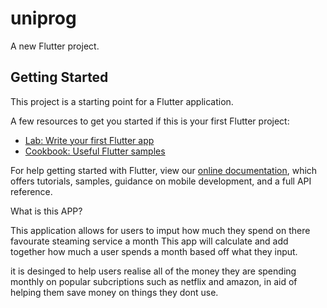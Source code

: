 # uniprog

A new Flutter project.

## Getting Started

This project is a starting point for a Flutter application.

A few resources to get you started if this is your first Flutter project:

- [Lab: Write your first Flutter app](https://flutter.dev/docs/get-started/codelab)
- [Cookbook: Useful Flutter samples](https://flutter.dev/docs/cookbook)

For help getting started with Flutter, view our
[online documentation](https://flutter.dev/docs), which offers tutorials,
samples, guidance on mobile development, and a full API reference.


What is this APP?

This application allows for users to imput how much they spend on there favourate steaming service a month 
This app will calculate and add together how much a user spends a month based off what they input.

it is desinged to help users realise all of the money they are spending monthly on popular subcriptions such as netflix and amazon,
in aid of helping them save money on things they dont use.

